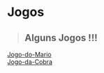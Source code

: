 # Jogos
><h2>Alguns Jogos !!!</h2>
<a href = "https://eduardooliveiras.github.io/Jogos/jogo-do-mario/index.html">Jogo-do-Mario</a> <br>
<a href = "https://eduardooliveiras.github.io/Jogos/jogo-da-cobra/index.html">Jogo-da-Cobra</a>
